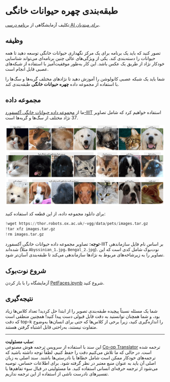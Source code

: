 <!--
CO_OP_TRANSLATOR_METADATA:
{
  "original_hash": "b70fcf7fcee862990f848c679090943f",
  "translation_date": "2025-10-03T14:52:26+00:00",
  "source_file": "lessons/4-ComputerVision/07-ConvNets/lab/README.md",
  "language_code": "fa"
}
-->
# طبقه‌بندی چهره حیوانات خانگی

تکلیف آزمایشگاهی از [برنامه درسی AI برای مبتدیان](https://github.com/microsoft/ai-for-beginners).

## وظیفه

تصور کنید که باید یک برنامه برای یک مرکز نگهداری حیوانات خانگی توسعه دهید تا همه حیوانات را دسته‌بندی کند. یکی از ویژگی‌های عالی چنین برنامه‌ای می‌تواند شناسایی خودکار نژاد از طریق یک عکس باشد. این کار به‌طور موفقیت‌آمیز با استفاده از شبکه‌های عصبی قابل انجام است.

شما باید یک شبکه عصبی کانولوشن را آموزش دهید تا نژادهای مختلف گربه‌ها و سگ‌ها را با استفاده از مجموعه داده **چهره حیوانات خانگی** طبقه‌بندی کند.

## مجموعه داده

ما از [مجموعه داده حیوانات خانگی آکسفورد-IIIT](https://www.robots.ox.ac.uk/~vgg/data/pets/) استفاده خواهیم کرد که شامل تصاویر 37 نژاد مختلف از سگ‌ها و گربه‌ها است.

![مجموعه داده‌ای که با آن کار خواهیم کرد](../../../../../../translated_images/data.50b2a9d5484bdbf0f52f5765b381cec9efe2bd296a98f007f90bedb6ac67f2a8.fa.png)

برای دانلود مجموعه داده، از این قطعه کد استفاده کنید:

```python
!wget https://thor.robots.ox.ac.uk/~vgg/data/pets/images.tar.gz
!tar xfz images.tar.gz
!rm images.tar.gz
```

**توجه:** تصاویر مجموعه داده حیوانات خانگی آکسفورد-IIIT بر اساس نام فایل سازماندهی شده‌اند (مثلاً `Abyssinian_1.jpg`، `Bengal_2.jpg`). نوت‌بوک شامل کدی است که این تصاویر را به زیرشاخه‌های مربوط به نژادها سازماندهی می‌کند تا طبقه‌بندی آسان‌تر شود.

## شروع نوت‌بوک

آزمایشگاه را با باز کردن [PetFaces.ipynb](PetFaces.ipynb) شروع کنید.

## نتیجه‌گیری

شما یک مسئله نسبتاً پیچیده طبقه‌بندی تصویر را از ابتدا حل کردید! تعداد کلاس‌ها زیاد بود، و شما همچنان توانستید به دقت قابل قبولی دست پیدا کنید! همچنین منطقی است که دقت top-k را اندازه‌گیری کنید، زیرا برخی از کلاس‌ها که حتی برای انسان‌ها به‌وضوح متفاوت نیستند، به‌راحتی قابل اشتباه گرفتن هستند.

---

**سلب مسئولیت**:  
این سند با استفاده از سرویس ترجمه هوش مصنوعی [Co-op Translator](https://github.com/Azure/co-op-translator) ترجمه شده است. در حالی که ما تلاش می‌کنیم دقت را حفظ کنیم، لطفاً توجه داشته باشید که ترجمه‌های خودکار ممکن است شامل خطاها یا نادرستی‌ها باشند. سند اصلی به زبان اصلی آن باید به عنوان منبع معتبر در نظر گرفته شود. برای اطلاعات حساس، توصیه می‌شود از ترجمه حرفه‌ای انسانی استفاده کنید. ما مسئولیتی در قبال سوء تفاهم‌ها یا تفسیرهای نادرست ناشی از استفاده از این ترجمه نداریم.